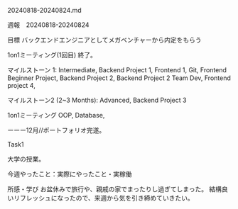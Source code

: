 
20240818-20240824.md

週報　20240818-20240824

目標 バックエンドエンジニアとしてメガベンチャーから内定をもらう

1on1ミーティング(1回目) 終了。

マイルストーン 1: Intermediate, Backend Project 1, Frontend 1, Git, Frontend Beginner Project, Backend Project 2, Backend Project 2 Team Dev, Frontend project 4,

マイルストーン2 (2~3 Months): Advanced, Backend Project 3

1on1ミーティング
OOP, Database,

ーーー12月//ポートフォリオ完遂。

Task1

大学の授業。

今週やったこと：実際にやったこと・実稼働

所感・学び
お盆休みで旅行や、親戚の家でまったりし過ぎてしまった。
結構良いリフレッシュになったので、来週から気を引き締めていきたい。

